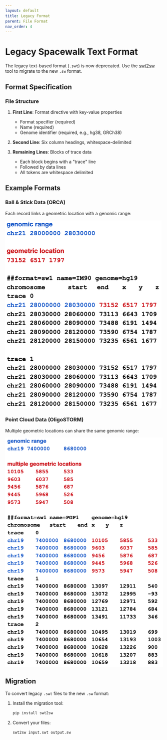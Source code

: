 ```yaml
---
layout: default
title: Legacy Format
parent: File Format
nav_order: 4
---
```


# Legacy Spacewalk Text Format

The legacy text-based format (`.swt`) is now deprecated. Use the [swt2sw](https://github.com/turner/swt2sw) tool to migrate to the new `.sw` format.

## Format Specification

### File Structure

1. **First Line**: Format directive with key-value properties
   - Format specifier (required)
   - Name (required)
   - Genome identifier (required, e.g., hg38, GRCh38)

2. **Second Line**: Six column headings, whitespace-delimited

3. **Remaining Lines**: Blocks of trace data
   - Each block begins with a "trace" line
   - Followed by data lines
   - All tokens are whitespace delimited

## Example Formats

### Ball & Stick Data (ORCA)
Each record links a geometric location with a genomic range:

![Legacy Format - Ball & Stick](../assets/images/file-format/legacy-sw-format-bs.png)

### Point Cloud Data (OligoSTORM)
Multiple geometric locations can share the same genomic range:

![Legacy Format - Point Cloud](../assets/images/file-format/legacy-sw-format-pc.png)

## Migration

To convert legacy `.swt` files to the new `.sw` format:

1. Install the migration tool:
   ```bash
   pip install swt2sw
   ```

2. Convert your files:
   ```bash
   swt2sw input.swt output.sw
   ```
